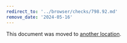 ```yaml
---
redirect_to: '../browser/checks/798.92.md'
remove_date: '2024-05-16'
---
```


This document was moved to [another location](../browser/checks/798.92.md).

<!-- This redirect file can be deleted after 2024-05-16. -->
<!-- Redirects that point to other docs in the same project expire in three months. -->
<!-- Redirects that point to docs in a different project or site (for example, link is not relative and starts with `https:`) expire in one year. -->
<!-- Before deletion, see: https://docs.gitlab.com/ee/development/documentation/redirects.html -->
